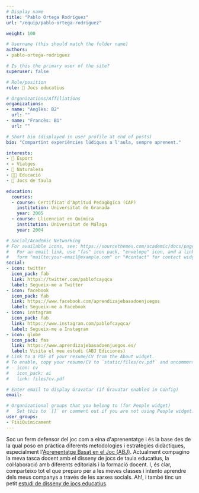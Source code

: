 ```yaml
---
# Display name
title: "Pablo Ortega Rodríguez"
url: "/equip/pablo-ortega-rodriguez"

weight: 100

# Username (this should match the folder name)
authors:
- pablo-ortega-rodriguez

# Is this the primary user of the site?
superuser: false

# Role/position
role: 🧩 Jocs educatius

# Organizations/Affiliations
organizations:
- name: "Anglès: B2"
  url: ""
- name: "Francès: B1"
  url: ""  

# Short bio (displayed in user profile at end of posts)
bio: "Compartint experiències lúdiques a l'aula, sempre aprenent."

interests:
- 🏃 Esport
- ✈️ Viatges
- 🌳 Naturalesa
- 👨‍🏫 Educació
- 🧩 Jocs de taula

education:
  courses:
  - course: Certificat d'Aptitud Pedagògica (CAP)
    institution: Universitat de Granada
    year: 2005  
  - course: Llicenciat en Química
    institution: Universitat de Málaga
    year: 2004  

# Social/Academic Networking
# For available icons, see: https://sourcethemes.com/academic/docs/page-builder/#icons
#   For an email link, use "fas" icon pack, "envelope" icon, and a link in the
#   form "mailto:your-email@example.com" or "#contact" for contact widget.
social:
- icon: twitter
  icon_pack: fab
  link: https://twitter.com/pablofcayqca
  label: Segueix-me a Twitter
- icon: facebook
  icon_pack: fab
  link: https://www.facebook.com/aprendizajebasadoenjuegos
  label: Segueix-me a Facebook
- icon: instagram
  icon_pack: fab
  link: https://www.instagram.com/pablofcayqca/
  label: Segueix-me a Instagram
- icon: globe
  icon_pack: fas
  link: https://www.aprendizajebasadoenjuegos.es/
  label: Visita el meu estudi (ABJ Ediciones)
# Link to a PDF of your resume/CV from the About widget.
# To enable, copy your resume/CV to `static/files/cv.pdf` and uncomment the lines below.
# - icon: cv
#   icon_pack: ai
#   link: files/cv.pdf

# Enter email to display Gravatar (if Gravatar enabled in Config)
email:

# Organizational groups that you belong to (for People widget)
#   Set this to `[]` or comment out if you are not using People widget.
user_groups:
- FisiQuímicament
---
```


Soc un ferm defensor del joc com a eina d'aprenentatge i és la base des de la qual poso en pràctica diferents metodologies i estratègies didàctiques, especialment l'[Aprenentatge Basat en el Joc (ABJ)](https://ca.wikipedia.org/wiki/Aprenentatge_basat_en_el_joc). Actualment compagino la meva tasca docent amb el disseny de jocs de taula educatius, la col·laboració amb diferents editorials i la formació docent. I, és clar, comparteixo tot el que preparo per a les meves classes i intento aprendre dels meus companys a través de les xarxes socials. Ah!, i també tinc un petit [estudi de disseny de jocs educatius](https://www.aprendizajebasadoenjuegos.es/).
